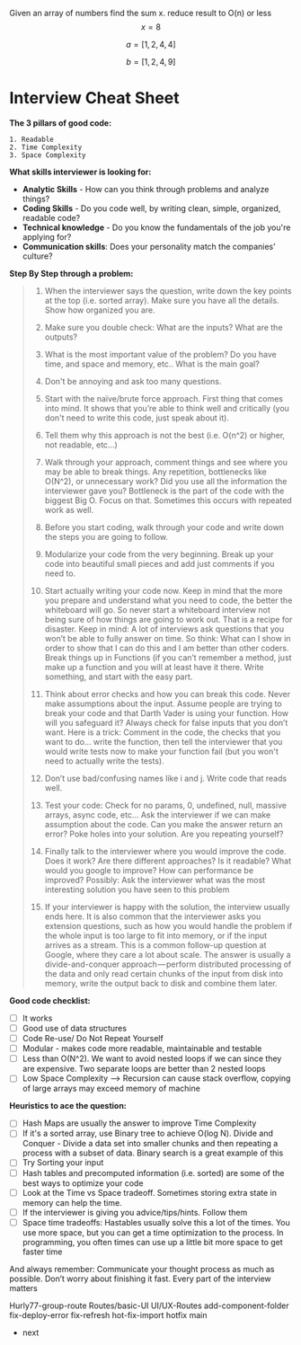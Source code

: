 Given an array of numbers find the sum x. reduce result to O(n) or less
$$
x = 8
$$

$$
a = [1, 2, 4,4]
$$

$$
b = [1, 2, 4, 9]
$$



# Interview Cheat Sheet

**The 3 pillars of good code:**

 	1. Readable 
 	2. Time Complexity 
 	3. Space Complexity

**What skills interviewer is looking for:**

- **Analytic Skills** - How can you think through problems and analyze things? 
- **Coding Skills** - Do you code well, by writing clean, simple, organized, readable code? 
- **Technical knowledge** - Do you know the fundamentals of the job you're applying for? 
- **Communication skills**: Does your personality match the companies’ culture?

**Step By Step through a problem:**

> 1. When the interviewer says the question, write down the key points at the top (i.e. sorted array). Make sure you have all the details. Show how organized you are. 
>
> 2. Make sure you double check: What are the inputs? What are the outputs? 
>
> 3. What is the most important value of the problem? Do you have time, and space and memory, etc.. What is the main goal? 
>
> 4. Don't be annoying and ask too many questions. 
>
> 5. Start with the naïve/brute force approach. First thing that comes into mind. It shows that you’re able to think well and critically (you don't need to write this code, just speak about it). 
>
> 6. Tell them why this approach is not the best (i.e. O(n^2) or higher, not readable, etc...) 
>
> 7. Walk through your approach, comment things and see where you may be able to break things. Any repetition, bottlenecks like O(N^2), or unnecessary work? Did you use all the information the interviewer gave you? Bottleneck is the part of the code with the biggest Big O. Focus on that. Sometimes this occurs with repeated work as well. 
>
> 8. Before you start coding, walk through your code and write down the steps you are going to follow. 
>
> 9. Modularize your code from the very beginning. Break up your code into beautiful small pieces and add just comments if you need to. 
>
> 10. Start actually writing your code now. Keep in mind that the more you prepare and understand what you need to code, the better the whiteboard will go. So never start a whiteboard interview not being sure of how things are going to work out. That is a recipe for disaster. Keep in mind: A lot of interviews ask questions that you won’t be able to fully answer on time. So think: What can I show in order to show that I can do this and I am better than other coders. Break things up in Functions (if you can’t remember a method, just make up a function and you will at least have it there. Write something, and start with the easy part. 
>
> 11. Think about error checks and how you can break this code. Never make assumptions about the input. Assume people are trying to break your code and that Darth Vader is using your function. How will you safeguard it? Always check for false inputs that you don’t want. Here is a trick: Comment in the code, the checks that you want to do… write the function, then tell the interviewer that you would write tests now to make your function fail (but you won't need to actually write the tests). 
>
> 12. Don’t use bad/confusing names like i and j. Write code that reads well. 
>
> 13. Test your code: Check for no params, 0, undefined, null, massive arrays, async code, etc… Ask the interviewer if we can make assumption about the code. Can you make the answer return an error? Poke holes into your solution. Are you repeating yourself? 
> 14. Finally talk to the interviewer where you would improve the code. Does it work? Are there different approaches? Is it readable? What would you google to improve? How can performance be improved? Possibly: Ask the interviewer what was the most interesting solution you have seen to this problem 
> 15. If your interviewer is happy with the solution, the interview usually ends here. It is also common that the interviewer asks you extension questions, such as how you would handle the problem if the whole input is too large to fit into memory, or if the input arrives as a stream. This is a common follow-up question at Google, where they care a lot about scale. The answer is usually a divide-and-conquer approach — perform distributed processing of the data and only read certain chunks of the input from disk into memory, write the output back to disk and combine them later.

**Good code checklist:** 

- [ ] It works 
- [ ] Good use of data structures 
- [ ] Code Re-use/ Do Not Repeat Yourself 
- [ ] Modular - makes code more readable, maintainable and testable 
- [ ] Less than O(N^2). We want to avoid nested loops if we can since they are expensive. Two separate loops are better than 2 nested loops
- [ ] Low Space Complexity --> Recursion can cause stack overflow, copying of large arrays may exceed memory of machine

**Heuristics to ace the question:**

- [ ] Hash Maps are usually the answer to improve Time Complexity
- [ ] If it's a sorted array, use Binary tree to achieve O(log N). Divide and Conquer - Divide a data set into smaller chunks and then repeating a process with a subset of data. Binary search is a great example of this
- [ ] Try Sorting your input
- [ ] Hash tables and precomputed information (i.e. sorted) are some of the best ways to optimize your code
- [ ] Look at the Time vs Space tradeoff. Sometimes storing extra state in memory can help the time.
- [ ] If the interviewer is giving you advice/tips/hints. Follow them
- [ ] Space time tradeoffs: Hastables usually solve this a lot of the times. You use more space, but you can get a time optimization to the process. In programming, you often times can use up a little bit more space to get faster time

And always remember: Communicate your thought process as much as possible. Don’t worry about finishing it fast. Every part of the interview matters

Hurly77-group-route
  Routes/basic-UI
  UI/UX-Routes
  add-component-folder
  fix-deploy-error
  fix-refresh
  hot-fix-import
  hotfix
  main

* next